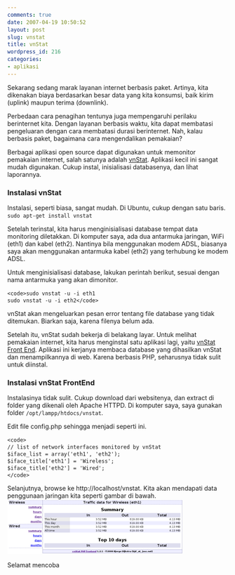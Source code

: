```yaml
---
comments: true
date: 2007-04-19 10:50:52
layout: post
slug: vnstat
title: vnStat
wordpress_id: 216
categories:
- aplikasi
---
```


Sekarang sedang marak layanan internet berbasis paket. Artinya, kita dikenakan biaya berdasarkan besar data yang kita konsumsi, baik kirim (uplink) maupun terima (downlink). 

Perbedaan cara penagihan tentunya juga mempengaruhi perilaku berinternet kita. Dengan layanan berbasis waktu, kita dapat membatasi pengeluaran dengan cara membatasi durasi berinternet. Nah, kalau berbasis paket, bagaimana cara mengendalikan pemakaian?

Berbagai aplikasi open source dapat digunakan untuk memonitor pemakaian internet, salah satunya adalah [vnStat](http://humdi.net/vnstat/). Aplikasi kecil ini sangat mudah digunakan. Cukup instal, inisialisasi databasenya, dan lihat laporannya. 



### Instalasi vnStat


Instalasi, seperti biasa, sangat mudah. Di Ubuntu, cukup dengan satu baris. 
`sudo apt-get install vnstat`

Setelah terinstal, kita harus menginisialisasi database tempat data monitoring diletakkan. Di komputer saya, ada dua antarmuka jaringan, WiFi (eth1) dan kabel (eth2). Nantinya bila menggunakan modem ADSL, biasanya saya akan menggunakan antarmuka kabel (eth2) yang terhubung ke modem ADSL. 

Untuk menginisialisasi database, lakukan perintah berikut, sesuai dengan nama antarmuka yang akan dimonitor. 

    
    <code>sudo vnstat -u -i eth1
    sudo vnstat -u -i eth2</code>



vnStat akan mengeluarkan pesan error tentang file database yang tidak ditemukan. Biarkan saja, karena filenya belum ada. 

Setelah itu, vnStat sudah bekerja di belakang layar. Untuk melihat pemakaian internet, kita harus menginstal satu aplikasi lagi, yaitu [vnStat Front End](http://www.sqweek.com/sqweek/index.php?p=1). Aplikasi ini kerjanya membaca database yang dihasilkan vnStat dan menampilkannya di web. Karena berbasis PHP, seharusnya tidak sulit untuk diinstal. 



### Instalasi vnStat FrontEnd


Instalasinya tidak sulit. Cukup download dari websitenya, dan extract di folder yang dikenali oleh Apache HTTPD. Di komputer saya, saya gunakan folder `/opt/lampp/htdocs/vnstat`.

Edit file config.php sehingga menjadi seperti ini. 

    
    <code>
    // list of network interfaces monitored by vnStat
    $iface_list = array('eth1', 'eth2');
    $iface_title['eth1'] = 'Wireless';
    $iface_title['eth2'] = 'Wired';
    </code>



Selanjutnya, browse ke http://localhost/vnstat. Kita akan mendapati data penggunaan jaringan kita seperti gambar di bawah. 
[![vnStat Front End Screenshot ](/images/uploads/2007/04/vnstat.png)](/images/uploads/2007/04/vnstat.png)

Selamat mencoba
